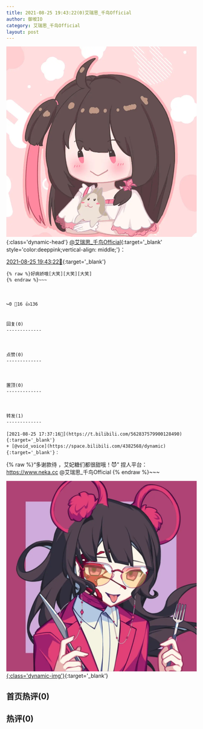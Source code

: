 ```yaml
---
title: 2021-08-25 19:43:22(0)艾瑞思_千鸟Official
author: 御坂IO
category: 艾瑞思_千鸟Official
layout: post
---
```


![img](/images/7e08840c56f251de28bdf766b647bd5fe9a5d50a.jpg){:class='dynamic-head'}
[@艾瑞思_千鸟Official](https://space.bilibili.com/1090010845/dynamic){:target='_blank' style='color:deeppink;vertical-align: middle;'}：

[2021-08-25 19:43:22🔗](https://t.bilibili.com/562870075619890138){:target='_blank'}

~~~
{% raw %}好病娇哦[大笑][大笑][大笑]
{% endraw %}~~~



↪️0 💬16 👍136


回复(0)
-------------



点赞(0)
-------------



置顶(0)
-------------



转发(1)
-------------

[2021-08-25 17:37:16🔗](https://t.bilibili.com/562837579900128490){:target='_blank'}
+ [@void_voice](https://space.bilibili.com/4382568/dynamic){:target='_blank'}：
~~~
{% raw %}“多谢款待 ，艾妃糖们都很甜哦！😈”
捏人平台：
https://www.neka.cc
@艾瑞思_千鸟Official 
{% endraw %}~~~


[![img](/images/b9656113dcbc212e5e2e7389173810856ec64aeb.jpg){:class='dynamic-img'}](/images/b9656113dcbc212e5e2e7389173810856ec64aeb.jpg){:target='_blank'}




首页热评(0)
-------------



热评(0)
-------------



